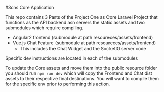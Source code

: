 #3cns Core Application

This repo contains 3 Parts of the Project One as Core Laravel Project that functions as the API backend asn servers the static assets and two submodules which require compiling.

- Angular2 frontend (submodule at path resoureces/assets/frontend)
- Vue.js Chat Feature (submodule at path resoureces/assets/frontend)
   - This includes the Chat Widget and the SocketIO server code	

Specific dev instructions are located in each of the submodules


To update the Core assets and move them into the public
resource folder you should run `npm run dev` which will
copy the Frontend and Chat dist assets to their respective final destinations.
You will want to compile them for the specific env prior to performing this action.

